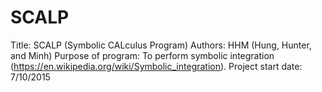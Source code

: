 # SCALP
Title: SCALP (Symbolic CALculus Program)
Authors: HHM (Hung, Hunter, and Minh)
Purpose of program: To perform symbolic integration (https://en.wikipedia.org/wiki/Symbolic_integration).
Project start date: 7/10/2015

